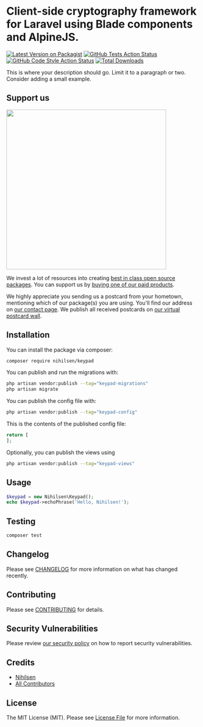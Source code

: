 # Client-side cryptography framework for Laravel using Blade components and AlpineJS.

[![Latest Version on Packagist](https://img.shields.io/packagist/v/nihilsen/keypad.svg?style=flat-square)](https://packagist.org/packages/nihilsen/keypad)
[![GitHub Tests Action Status](https://img.shields.io/github/actions/workflow/status/nihilsen/keypad/run-tests.yml?branch=main&label=tests&style=flat-square)](https://github.com/nihilsen/keypad/actions?query=workflow%3Arun-tests+branch%3Amain)
[![GitHub Code Style Action Status](https://img.shields.io/github/actions/workflow/status/nihilsen/keypad/fix-php-code-style-issues.yml?branch=main&label=code%20style&style=flat-square)](https://github.com/nihilsen/keypad/actions?query=workflow%3A"Fix+PHP+code+style+issues"+branch%3Amain)
[![Total Downloads](https://img.shields.io/packagist/dt/nihilsen/keypad.svg?style=flat-square)](https://packagist.org/packages/nihilsen/keypad)

This is where your description should go. Limit it to a paragraph or two. Consider adding a small example.

## Support us

[<img src="https://github-ads.s3.eu-central-1.amazonaws.com/Keypad.jpg?t=1" width="419px" />](https://spatie.be/github-ad-click/Keypad)

We invest a lot of resources into creating [best in class open source packages](https://spatie.be/open-source). You can support us by [buying one of our paid products](https://spatie.be/open-source/support-us).

We highly appreciate you sending us a postcard from your hometown, mentioning which of our package(s) you are using. You'll find our address on [our contact page](https://spatie.be/about-us). We publish all received postcards on [our virtual postcard wall](https://spatie.be/open-source/postcards).

## Installation

You can install the package via composer:

```bash
composer require nihilsen/keypad
```

You can publish and run the migrations with:

```bash
php artisan vendor:publish --tag="keypad-migrations"
php artisan migrate
```

You can publish the config file with:

```bash
php artisan vendor:publish --tag="keypad-config"
```

This is the contents of the published config file:

```php
return [
];
```

Optionally, you can publish the views using

```bash
php artisan vendor:publish --tag="keypad-views"
```

## Usage

```php
$keypad = new Nihilsen\Keypad();
echo $keypad->echoPhrase('Hello, Nihilsen!');
```

## Testing

```bash
composer test
```

## Changelog

Please see [CHANGELOG](CHANGELOG.md) for more information on what has changed recently.

## Contributing

Please see [CONTRIBUTING](CONTRIBUTING.md) for details.

## Security Vulnerabilities

Please review [our security policy](../../security/policy) on how to report security vulnerabilities.

## Credits

-   [Nihilsen](https://github.com/nihilsen)
-   [All Contributors](../../contributors)

## License

The MIT License (MIT). Please see [License File](LICENSE.md) for more information.
